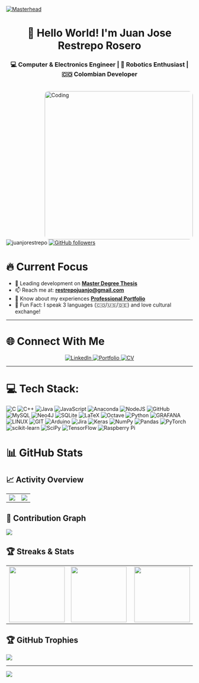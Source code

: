 [![Masterhead](https://media.licdn.com/dms/image/C5612AQHFtjZ1i495Jw/article-cover_image-shrink_600_2000/0/1520113553494?e=2147483647&v=beta&t=6SHt5PqcfGUWR1WPB2HCvbH-s-bhYZJwb_Nywk3q8Zo)](https://juanjorestrepo.github.io/)

<h1 align="center">👋 Hello World! I'm Juan Jose Restrepo Rosero</h1>
<h3 align="center">💻 Computer & Electronics Engineer | 🤖 Robotics Enthusiast | 🇨🇴 Colombian Developer</h3>

<img align="right" alt="Coding" width="400" style="border-radius:10px; margin-top:20px" src="https://media.giphy.com/media/v1.Y2lkPTc5MGI3NjExdmN0aGwzdXdhczdjcmI1OHV0dnBxdTZvcnZoZDE3ajZzaGFsMWF6aiZlcD12MV9pbnRlcm5hbF9naWZfYnlfaWQmY3Q9Zw/qgQUggAC3Pfv687qPC/giphy.gif">

<p align="left">
  <img src="https://komarev.com/ghpvc/?username=juanjorestrepo&label=Profile%20views&color=0e75b6&style=flat" alt="juanjorestrepo" /> 
  <a href="https://github.com/JuanjoRestrepo?tab=followers">
    <img alt="GitHub followers" src="https://img.shields.io/github/followers/JuanjoRestrepo?color=green&logo=github">
  </a>
</p>

# 🔥 Current Focus
- 🔭 Leading development on [**Master Degree Thesis**](https://github.com/JuanjoRestrepo/Master-Data-Science/tree/main/TESIS)
- 📫 Reach me at: **restrepojuanjo@gmail.com**
- 📄 Know about my experiences [**Professional Portfolio**](https://juanjorestrepo.github.io/)
- 🎯 Fun Fact: I speak 3 languages (🇨🇴/🇺🇸/🇩🇪) and love cultural exchange!

---

# 🌐 Connect With Me
<p align="center">
  <a href="https://linkedin.com/in/juanjorestreporosero" target="_blank">
    <img src="https://img.shields.io/badge/LinkedIn-0077B5?style=for-the-badge&logo=linkedin&logoColor=white" alt="LinkedIn">
  </a>
  <a href="https://juanjorestrepo.github.io/" target="_blank">
    <img src="https://img.shields.io/badge/Portfolio-18A303?style=for-the-badge&logo=google-chrome&logoColor=white" alt="Portfolio">
  </a>
  <a href="https://drive.google.com/file/d/1w4AtQ1Oq2jM9-OveOFNwM9hj-I8kIfE_/view?usp=sharing">
    <img src="https://img.shields.io/badge/CV-Download-blue?style=for-the-badge&logo=adobe-acrobat-reader" alt="CV">
  </a>
</p>

---
# 💻 Tech Stack:
![C](https://img.shields.io/badge/c-%2300599C.svg?style=for-the-badge&logo=c&logoColor=white) ![C++](https://img.shields.io/badge/c++-%2300599C.svg?style=for-the-badge&logo=c%2B%2B&logoColor=white) ![Java](https://img.shields.io/badge/java-%23ED8B00.svg?style=for-the-badge&logo=java&logoColor=white) ![JavaScript](https://img.shields.io/badge/javascript-%23323330.svg?style=for-the-badge&logo=javascript&logoColor=%23F7DF1E) ![Anaconda](https://img.shields.io/badge/Anaconda-%2344A833.svg?style=for-the-badge&logo=anaconda&logoColor=white) ![NodeJS](https://img.shields.io/badge/node.js-6DA55F?style=for-the-badge&logo=node.js&logoColor=white) ![GitHub](https://img.shields.io/badge/GitHub-%23121011.svg?style=for-the-badge&logo=github&logoColor=white) ![MySQL](https://img.shields.io/badge/mysql-%2300f.svg?style=for-the-badge&logo=mysql&logoColor=white) 	![Neo4J](https://img.shields.io/badge/Neo4j-008CC1?style=for-the-badge&logo=neo4j&logoColor=white) ![SQLite](https://img.shields.io/badge/sqlite-%2307405e.svg?style=for-the-badge&logo=sqlite&logoColor=white) ![LaTeX](https://img.shields.io/badge/latex-%23008080.svg?style=for-the-badge&logo=latex&logoColor=white) ![Octave](https://img.shields.io/badge/OCTAVE-darkblue?style=for-the-badge&logo=octave&logoColor=fcd683) ![Python](https://img.shields.io/badge/python-3670A0?style=for-the-badge&logo=python&logoColor=ffdd54) ![GRAFANA](https://img.shields.io/badge/grafana-F46800.svg?style=for-the-badge&logo=grafana&logoColor=white&color=%23F46800) ![LINUX](https://img.shields.io/badge/Linux-FCC624?style=for-the-badge&logo=linux&logoColor=black) ![GIT](https://img.shields.io/badge/Git-fc6d26?style=for-the-badge&logo=git&logoColor=white) ![Arduino](https://img.shields.io/badge/-Arduino-00979D?style=for-the-badge&logo=Arduino&logoColor=white) ![Jira](https://img.shields.io/badge/jira-%230A0FFF.svg?style=for-the-badge&logo=jira&logoColor=white) ![Keras](https://img.shields.io/badge/Keras-%23D00000.svg?style=for-the-badge&logo=Keras&logoColor=white) ![NumPy](https://img.shields.io/badge/numpy-%23013243.svg?style=for-the-badge&logo=numpy&logoColor=white) ![Pandas](https://img.shields.io/badge/pandas-%23150458.svg?style=for-the-badge&logo=pandas&logoColor=white) ![PyTorch](https://img.shields.io/badge/PyTorch-%23EE4C2C.svg?style=for-the-badge&logo=PyTorch&logoColor=white) ![scikit-learn](https://img.shields.io/badge/scikit--learn-%23F7931E.svg?style=for-the-badge&logo=scikit-learn&logoColor=white) ![SciPy](https://img.shields.io/badge/SciPy-%230C55A5.svg?style=for-the-badge&logo=scipy&logoColor=%white) ![TensorFlow](https://img.shields.io/badge/TensorFlow-%23FF6F00.svg?style=for-the-badge&logo=TensorFlow&logoColor=white) ![Raspberry Pi](https://img.shields.io/badge/-RaspberryPi-C51A4A?style=for-the-badge&logo=Raspberry-Pi)

# 📊 GitHub Stats

## 📈 Activity Overview

<table>
  <tr>
    <td width="49%">
      <img src="https://github-readme-stats.vercel.app/api/top-langs/?username=JuanjoRestrepo&layout=compact&hide_border=true&title_color=58a6ff&text_color=8b949e&bg_color=0d1117&hide=TeX&height=150">
    </td>
    <td width="49%">
      <img src="https://github-readme-stats.vercel.app/api?username=JuanjoRestrepo&show_icons=true&hide_border=true&title_color=58a6ff&text_color=8b949e&bg_color=0d1117&height=150">
    </td>
  </tr>
</table>

## 📅 Contribution Graph
<img src="https://github-readme-activity-graph.vercel.app/graph?username=JuanjoRestrepo&theme=react-dark&hide_border=true&area=true&height=300">

## 🏆 Streaks & Stats

<table>
  <tr>
    <td width="35%">
      <img src="https://github-readme-streak-stats.herokuapp.com/?user=JuanjoRestrepo&theme=dark&hide_border=true&fire=DD472C&currStreakLabel=DD472C&ring=DD472C&sideLabels=58a6ff&dates=8b949e&sideNums=8b949e&background=0D1117&stroke=30363D" height="150">
    </td>
    <td width="40%">
      <img src="https://github-profile-summary-cards.vercel.app/api/cards/profile-details?username=JuanjoRestrepo&theme=github_dark" height="150">
    </td>
    <td width="33%">
      <img src="https://github-profile-summary-cards.vercel.app/api/cards/most-commit-language?username=JuanjoRestrepo&theme=github_dark" height="150">
    </td>
  </tr>
</table>


## 🏆 GitHub Trophies
![](https://github-profile-trophy.vercel.app/?username=JuanjoRestrepo&theme=radical&no-frame=false&no-bg=true&margin-w=4)

---
[![](https://visitcount.itsvg.in/api?id=JuanjoRestrepo&icon=0&color=0)](https://visitcount.itsvg.in)
